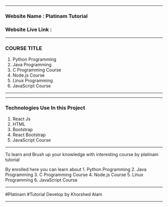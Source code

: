 *************************************************************************

### Website Name  : Platinam Tutorial

### Website Live Link : 

*************************************************************************

### COURSE TITLE ###

1. Python Programming
2. Java Programming
3. C Programming Course
4. Node.js Course
5. Linux Programming
6. JavaScript Course

*************************************************************************

*************************************************************************

### Technologies Use In this Project ###

1. React Js
2. HTML
3. Bootstrap
4. React Bootstrap
5. JavaScript Course

*************************************************************************

To learn and Brush up your knowledge with interesting course by platinam tutorial

By enrolled here you can learn about 1. Python Programming 2. Java Programming 3. C Programming Course 4. Node.js Course 5. Linux Programming 6. JavaScript Course

*************************************************************************

#Platinam #Tutorial
Develop by Khorshed Alam

*************************************************************************
